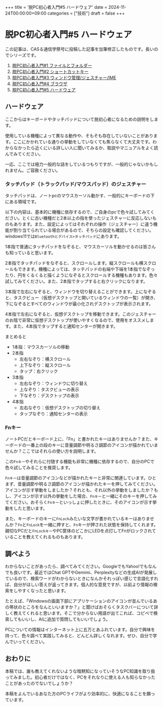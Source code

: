+++
title = '脱PC初心者入門#5 ハードウェア'
date = 2024-11-24T00:00:00+09:00
categories = ["技術"]
draft = false
+++
# 脱PC初心者入門#5 ハードウェア

この記事は、CASる通信学祭号に投稿した記事を加筆修正したものです。長いのでシリーズです。

1. [脱PC初心者入門#1 ファイルとフォルダー](/p/%E8%84%B1pc%E5%88%9D%E5%BF%83%E8%80%85%E5%85%A5%E9%96%80%231-%E3%83%95%E3%82%A1%E3%82%A4%E3%83%AB%E3%81%A8%E3%83%95%E3%82%A9%E3%83%AB%E3%83%80%E3%83%BC/)
2. [脱PC初心者入門#2 ショートカットキー](/p/%E8%84%B1pc%E5%88%9D%E5%BF%83%E8%80%85%E5%85%A5%E9%96%80%232-%E3%82%B7%E3%83%A7%E3%83%BC%E3%83%88%E3%82%AB%E3%83%83%E3%83%88%E3%82%AD%E3%83%BC/)
3. [脱PC初心者入門#3 ウィンドウ管理/ジェスチャー/IME](/p/%E8%84%B1pc%E5%88%9D%E5%BF%83%E8%80%85%E5%85%A5%E9%96%80%233-%E3%82%A6%E3%82%A3%E3%83%B3%E3%83%89%E3%82%A6%E7%AE%A1%E7%90%86/%E3%82%B8%E3%82%A7%E3%82%B9%E3%83%81%E3%83%A3%E3%83%BC/ime/)
4. [脱PC初心者入門#4 ブラウザ](/p/%E8%84%B1pc%E5%88%9D%E5%BF%83%E8%80%85%E5%85%A5%E9%96%80%234-%E3%83%96%E3%83%A9%E3%82%A6%E3%82%B6/)
5. [脱PC初心者入門#5 ハードウェア](/p/%E8%84%B1pc%E5%88%9D%E5%BF%83%E8%80%85%E5%85%A5%E9%96%80%235-%E3%83%8F%E3%83%BC%E3%83%89%E3%82%A6%E3%82%A7%E3%82%A2/)

## ハードウェア

ここからはキーボードやタッチパッドについて脱初心者になるための説明をします。

使用している機種によって異なる動作や、そもそも存在していないことがあります。ここにかかれている通りの挙動をしていなくても焦らなくて大丈夫です。わからなかったら近くにいる詳しい人に聞いてみるか、取説やマニュアルをよく読んでみてください。

一応、ここでは極力一般的な話をしているつもりですが、一般的じゃないかもしれません。ご容赦ください。

### タッチパッド（トラックパッド/マウスパッド）のジェスチャー

タッチパッドは、ノートpcのマウスカーソル動かす、一般的にキーボードの下にある領域です。

以下の内容は、基本的に機種に依存するので、ご自身のpcで色々試してみてください。とくに古い機種だと2本以上の指を使ったジェスチャーに反応しないものもあります。また、設定によってはそれぞれの操作（ジェスチャー）に違う機能が割り当てられている場合があるので、そちらの設定も確認してください。windows11では`Bluetoothとデバイス>タッチパッド`にあります。

1本指で普通にタッチパッドをなぞると、マウスカーソルを動かせるのは皆さんも知っていると思います。

2本指でタッチパッドをなぞると、スクロールします。縦スクロールも横スクロールもできます。機種によっては、タッチパッドの右端や下端を1本指でなぞったり、円をくるくると描くようになぞるとスクロールする機種もあります。色々試してみてください。また、2本指でタップすると右クリックになります。

3本指で左右になぞると、ウィンドウを切り替えることができます。上になぞると、タスクビュー（仮想デスクトップと開いているウィンドウの一覧）が開き、下になぞるとすべてのウィンドウが最小化されデスクトップが表示されます。

4本指で左右になぞると、仮想デスクトップを移動できます。このジェスチャーのお陰で非常に仮想デスクトップが使いやすくなるので、使用をオススメします。また、4本指でタップすると通知センターが開きます。

まとめると

- 1本指：マウスカーソルの移動
- 2本指
  - 左右なぞり：横スクロール
  - 上下なぞり：縦スクロール
  - タップ：右クリック
- 3本指
  - 左右なぞり：ウィンドウに切り替え
  - 上なぞり：タスクビューの表示
  - 下なぞり：デスクトップの表示
- 4本指
  - 左右なぞり：仮想デスクトップの切り替え
  - タップなぞり：通知センターの表示

### Fnキー

ノートPCだとキーボード上に、「Fn」と書かれたキーはありませんか？また、キーボードの一番上の段のキーに音量調節や明るさ調節のアイコンが描かれていませんか？ここではそれらの使い方を説明します。

この`Fnキー`やそれらに付随する機能も非常に機種に依存するので、自分のPCで色々試してみることを推奨します。

`Fnキー`は音量調節のアイコンなどが描かれたキーと非常に関連しています。ひとまず、音量調節や明るさ調節のアイコンが描かれたキーを押してみてください。アイコンが示す挙動をしましたか？それとも、それ以外の挙動をしましたか？もし、アイコンが示す以外の挙動をした場合、`Fnキー`と一緒にそのキーを押してみてください。おそらく`Fnキー`といっしょに押したときに、そのアイコンが示す挙動をしたと思います。

また、キーボードのキーに`FnLock`みたいな文字が書かれているキーはありませんか？`Fn`と`FnLock`を一緒に押すと、`Fn`キーが押された状態を保持してくれます。親切なPCだと`FnLockキー`やPC筐体のどこかにLEDを点灯してFnがロックされていることを教えてくれるものもあります。

## 調べよう

わからないことがあったら、調べてみてください。GoogleでもYahoo!でもなんでも良いです。最近ではChat GPTやGemimi、Perplexityなどの生成AIが発展しているので、検索ワードがわからないときになんかそれっぽい感じで言語化すれば、自分がほしい答えが返ってきます。個人的な意見ですが、以前より情報の検索をしやすくなったと思います。

たとえば、「Windowsの画面下部にアプリケーションのアイコンが並んでいるあの帯状のところをなんといいますか？」と聞けばおそらくタスクバーについて詳しく教えてくれると思います。そこで分からない用語が出てこれば、コピペで検索してもいいし、AIに追加で質問してもいいでしょう。

PCについての情報はインターネット上に五万とあふれています。自分で興味を持って、色々調べて実践してみると、どんどん詳しくなれます。ぜひ、自分で学んでいってください。

## おわりに

本稿では、誰も教えてくれないような暗黙知になっていそうなPC知識を取り扱ってみました。初心者だけではなく、PCをそれなりに使える人も知らなかったことがあったのでないでしょうか？

本稿をよんでいるあなた方のPCライフがより効率的に、快適になることを願っています。
